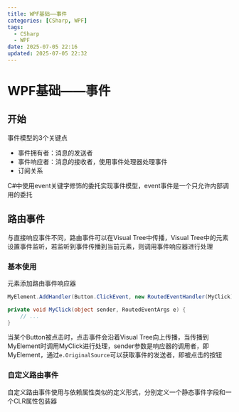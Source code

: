 ```yaml
---
title: WPF基础——事件
categories: [CSharp, WPF]
tags:
  - CSharp
  - WPF
date: 2025-07-05 22:16
updated: 2025-07-05 22:32
---
```

# WPF基础——事件
## 开始

事件模型的3个关键点

-   事件拥有者：消息的发送者
-   事件响应者：消息的接收者，使用事件处理器处理事件
-   订阅关系

C#中使用event关键字修饰的委托实现事件模型，event事件是一个只允许内部调用的委托

## 路由事件

与直接响应事件不同，路由事件可以在Visual Tree中传播，Visual Tree中的元素设置事件监听，若监听到事件传播到当前元素，则调用事件响应器进行处理

### 基本使用

元素添加路由事件响应器

```c#
MyElement.AddHandler(Button.ClickEvent, new RoutedEventHandler(MyClick));

private void MyClick(object sender, RoutedEventArgs e) {
    // ...
}
```

当某个Button被点击时，点击事件会沿着Visual Tree向上传播，当传播到MyElement时调用MyClick进行处理，sender参数是响应器的调用者，即MyElement，通过`e.OriginalSource`可以获取事件的发送者，即被点击的按钮

### 自定义路由事件

自定义路由事件使用与依赖属性类似的定义形式，分别定义一个静态事件字段和一个CLR属性包装器
